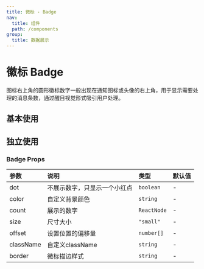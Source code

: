```yaml
---
title: 微标 - Badge
nav:
  title: 组件
  path: /components
group:
  title: 数据展示
---
```

# 徽标 Badge

图标右上角的圆形徽标数字一般出现在通知图标或头像的右上角，用于显示需要处理的消息条数，通过醒目视觉形式吸引用户处理。

## 基本使用
<code src="./demos/basic.tsx" background="#ffffff"></code>

## 独立使用
<code src="./demos/demo2.tsx" background="#ffffff"></code>

### Badge Props

| 参数 | 说明 | 类型 | 默认值 |
| :--- | :--- | :--- | :----- |
| dot      | 不展示数字，只显示一个小红点 | `boolean`  | -      |
| color      | 自定义背景颜色 | `string`  | -      |
| count      | 展示的数字 | `ReactNode`  | -      |
| size      | 尺寸大小 | `"small"`  | -      |
| offset      | 设置位置的偏移量 | `number[]`  | -      |
| className      | 自定义className | `string`  | -      |
| border      | 微标描边样式 | `string`  | -      |


### 
